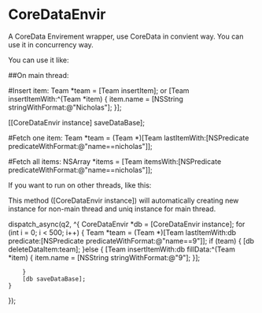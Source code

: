 CoreDataEnvir
=============

A CoreData Envirement wrapper, use CoreData in convient way. You can use it in concurrency way.

You can use it like:

##On main thread:

#Insert item:
Team *team = [Team insertItem];
or
[Team insertItemWith:^(Team *item) {
	item.name = [NSString stringWithFormat:@"Nicholas"];
}];

[[CoreDataEnvir instance] saveDataBase];

#Fetch one item:
Team *team = (Team *)[Team lastItemWith:[NSPredicate predicateWithFormat:@"name==nicholas"]];

#Fetch all items:
NSArray *items = [Team itemsWith:[NSPredicate predicateWithFormat:@"name==nicholas"]];

If you want to run on other threads, like this:

This method ([CoreDataEnvir instance]) will automatically creating new instance for non-main thread and uniq instance for main thread.

dispatch_async(q2, ^{
	CoreDataEnvir *db = [CoreDataEnvir instance];
	for (int i = 0; i < 500; i++) {
		Team *team = (Team *)[Team lastItemWith:db predicate:[NSPredicate predicateWithFormat:@"name==9"]];
		if (team) {
			[db deleteDataItem:team];
		}else {
			[Team insertItemWith:db fillData:^(Team *item) {
				item.name = [NSString stringWithFormat:@"9"];
			}];
			
		}
		[db saveDataBase];
	}
});


